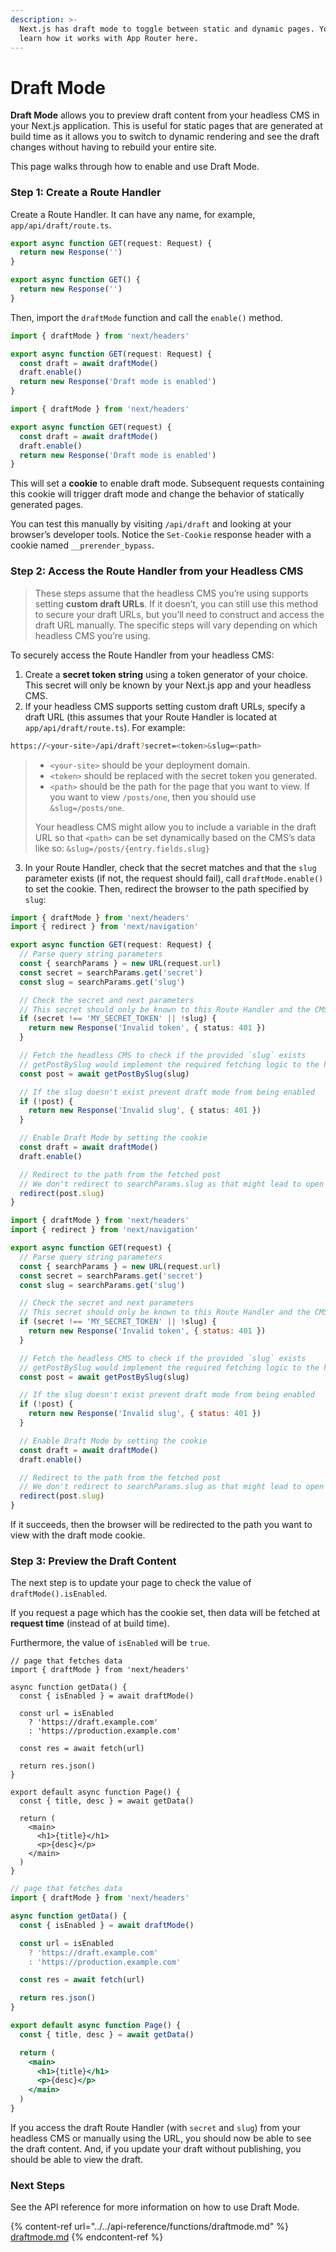 ```yaml
---
description: >-
  Next.js has draft mode to toggle between static and dynamic pages. You can
  learn how it works with App Router here.
---
```


# Draft Mode

**Draft Mode** allows you to preview draft content from your headless CMS in your Next.js application. This is useful for static pages that are generated at build time as it allows you to switch to dynamic rendering and see the draft changes without having to rebuild your entire site.

This page walks through how to enable and use Draft Mode.

### Step 1: Create a Route Handler

Create a Route Handler. It can have any name, for example, `app/api/draft/route.ts`.

```ts
export async function GET(request: Request) {
  return new Response('')
}
```

```js
export async function GET() {
  return new Response('')
}
```

Then, import the `draftMode` function and call the `enable()` method.

```ts
import { draftMode } from 'next/headers'

export async function GET(request: Request) {
  const draft = await draftMode()
  draft.enable()
  return new Response('Draft mode is enabled')
}
```

```js
import { draftMode } from 'next/headers'

export async function GET(request) {
  const draft = await draftMode()
  draft.enable()
  return new Response('Draft mode is enabled')
}
```

This will set a **cookie** to enable draft mode. Subsequent requests containing this cookie will trigger draft mode and change the behavior of statically generated pages.

You can test this manually by visiting `/api/draft` and looking at your browser’s developer tools. Notice the `Set-Cookie` response header with a cookie named `__prerender_bypass`.

### Step 2: Access the Route Handler from your Headless CMS

> These steps assume that the headless CMS you’re using supports setting **custom draft URLs**. If it doesn’t, you can still use this method to secure your draft URLs, but you’ll need to construct and access the draft URL manually. The specific steps will vary depending on which headless CMS you’re using.

To securely access the Route Handler from your headless CMS:

1. Create a **secret token string** using a token generator of your choice. This secret will only be known by your Next.js app and your headless CMS.
2. If your headless CMS supports setting custom draft URLs, specify a draft URL (this assumes that your Route Handler is located at `app/api/draft/route.ts`). For example:

```bash
https://<your-site>/api/draft?secret=<token>&slug=<path>
```

> * `<your-site>` should be your deployment domain.
> * `<token>` should be replaced with the secret token you generated.
> * `<path>` should be the path for the page that you want to view. If you want to view `/posts/one`, then you should use `&slug=/posts/one`.
>
> Your headless CMS might allow you to include a variable in the draft URL so that `<path>` can be set dynamically based on the CMS’s data like so: `&slug=/posts/{entry.fields.slug}`

3. In your Route Handler, check that the secret matches and that the `slug` parameter exists (if not, the request should fail), call `draftMode.enable()` to set the cookie. Then, redirect the browser to the path specified by `slug`:

```ts
import { draftMode } from 'next/headers'
import { redirect } from 'next/navigation'

export async function GET(request: Request) {
  // Parse query string parameters
  const { searchParams } = new URL(request.url)
  const secret = searchParams.get('secret')
  const slug = searchParams.get('slug')

  // Check the secret and next parameters
  // This secret should only be known to this Route Handler and the CMS
  if (secret !== 'MY_SECRET_TOKEN' || !slug) {
    return new Response('Invalid token', { status: 401 })
  }

  // Fetch the headless CMS to check if the provided `slug` exists
  // getPostBySlug would implement the required fetching logic to the headless CMS
  const post = await getPostBySlug(slug)

  // If the slug doesn't exist prevent draft mode from being enabled
  if (!post) {
    return new Response('Invalid slug', { status: 401 })
  }

  // Enable Draft Mode by setting the cookie
  const draft = await draftMode()
  draft.enable()

  // Redirect to the path from the fetched post
  // We don't redirect to searchParams.slug as that might lead to open redirect vulnerabilities
  redirect(post.slug)
}
```

```js
import { draftMode } from 'next/headers'
import { redirect } from 'next/navigation'

export async function GET(request) {
  // Parse query string parameters
  const { searchParams } = new URL(request.url)
  const secret = searchParams.get('secret')
  const slug = searchParams.get('slug')

  // Check the secret and next parameters
  // This secret should only be known to this Route Handler and the CMS
  if (secret !== 'MY_SECRET_TOKEN' || !slug) {
    return new Response('Invalid token', { status: 401 })
  }

  // Fetch the headless CMS to check if the provided `slug` exists
  // getPostBySlug would implement the required fetching logic to the headless CMS
  const post = await getPostBySlug(slug)

  // If the slug doesn't exist prevent draft mode from being enabled
  if (!post) {
    return new Response('Invalid slug', { status: 401 })
  }

  // Enable Draft Mode by setting the cookie
  const draft = await draftMode()
  draft.enable()

  // Redirect to the path from the fetched post
  // We don't redirect to searchParams.slug as that might lead to open redirect vulnerabilities
  redirect(post.slug)
}
```

If it succeeds, then the browser will be redirected to the path you want to view with the draft mode cookie.

### Step 3: Preview the Draft Content

The next step is to update your page to check the value of `draftMode().isEnabled`.

If you request a page which has the cookie set, then data will be fetched at **request time** (instead of at build time).

Furthermore, the value of `isEnabled` will be `true`.

```tsx
// page that fetches data
import { draftMode } from 'next/headers'

async function getData() {
  const { isEnabled } = await draftMode()

  const url = isEnabled
    ? 'https://draft.example.com'
    : 'https://production.example.com'

  const res = await fetch(url)

  return res.json()
}

export default async function Page() {
  const { title, desc } = await getData()

  return (
    <main>
      <h1>{title}</h1>
      <p>{desc}</p>
    </main>
  )
}
```

```jsx
// page that fetches data
import { draftMode } from 'next/headers'

async function getData() {
  const { isEnabled } = await draftMode()

  const url = isEnabled
    ? 'https://draft.example.com'
    : 'https://production.example.com'

  const res = await fetch(url)

  return res.json()
}

export default async function Page() {
  const { title, desc } = await getData()

  return (
    <main>
      <h1>{title}</h1>
      <p>{desc}</p>
    </main>
  )
}
```

If you access the draft Route Handler (with `secret` and `slug`) from your headless CMS or manually using the URL, you should now be able to see the draft content. And, if you update your draft without publishing, you should be able to view the draft.

### Next Steps <a href="#next-steps" id="next-steps"></a>

See the API reference for more information on how to use Draft Mode.

{% content-ref url="../../api-reference/functions/draftmode.md" %}
[draftmode.md](../../api-reference/functions/draftmode.md)
{% endcontent-ref %}
